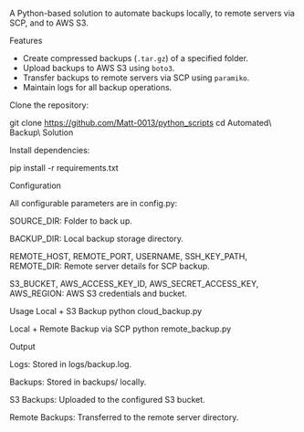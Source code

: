A Python-based solution to automate backups locally, to remote servers via SCP, and to AWS S3.

Features

- Create compressed backups (`.tar.gz`) of a specified folder.
- Upload backups to AWS S3 using `boto3`.
- Transfer backups to remote servers via SCP using `paramiko`.
- Maintain logs for all backup operations.


Clone the repository:

git clone https://github.com/Matt-0013/python_scripts
cd Automated\ Backup\ Solution


Install dependencies:

pip install -r requirements.txt

Configuration

All configurable parameters are in config.py:

SOURCE_DIR: Folder to back up.

BACKUP_DIR: Local backup storage directory.

REMOTE_HOST, REMOTE_PORT, USERNAME, SSH_KEY_PATH, REMOTE_DIR: Remote server details for SCP backup.

S3_BUCKET, AWS_ACCESS_KEY_ID, AWS_SECRET_ACCESS_KEY, AWS_REGION: AWS S3 credentials and bucket.

Usage
Local + S3 Backup
python cloud_backup.py

Local + Remote Backup via SCP
python remote_backup.py

Output

Logs: Stored in logs/backup.log.

Backups: Stored in backups/ locally.

S3 Backups: Uploaded to the configured S3 bucket.

Remote Backups: Transferred to the remote server directory.